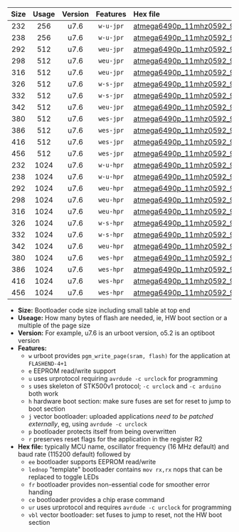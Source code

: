 |Size|Usage|Version|Features|Hex file|
|:-:|:-:|:-:|:-:|:--|
|232|256|u7.6|`w-u-jpr`|[atmega6490p_11mhz0592_9600bps_ur_vbl.hex](https://raw.githubusercontent.com/stefanrueger/urboot/main/atmega6490p_11mhz0592_9600bps_ur_vbl.hex)|
|238|256|u7.6|`w-u-jpr`|[atmega6490p_11mhz0592_9600bps_lednop_ur_vbl.hex](https://raw.githubusercontent.com/stefanrueger/urboot/main/atmega6490p_11mhz0592_9600bps_lednop_ur_vbl.hex)|
|292|512|u7.6|`weu-jpr`|[atmega6490p_11mhz0592_9600bps_ee_ur_vbl.hex](https://raw.githubusercontent.com/stefanrueger/urboot/main/atmega6490p_11mhz0592_9600bps_ee_ur_vbl.hex)|
|298|512|u7.6|`weu-jpr`|[atmega6490p_11mhz0592_9600bps_ee_lednop_ur_vbl.hex](https://raw.githubusercontent.com/stefanrueger/urboot/main/atmega6490p_11mhz0592_9600bps_ee_lednop_ur_vbl.hex)|
|316|512|u7.6|`weu-jpr`|[atmega6490p_11mhz0592_9600bps_ee_lednop_fr_ur_vbl.hex](https://raw.githubusercontent.com/stefanrueger/urboot/main/atmega6490p_11mhz0592_9600bps_ee_lednop_fr_ur_vbl.hex)|
|326|512|u7.6|`w-s-jpr`|[atmega6490p_11mhz0592_9600bps_vbl.hex](https://raw.githubusercontent.com/stefanrueger/urboot/main/atmega6490p_11mhz0592_9600bps_vbl.hex)|
|332|512|u7.6|`w-s-jpr`|[atmega6490p_11mhz0592_9600bps_lednop_vbl.hex](https://raw.githubusercontent.com/stefanrueger/urboot/main/atmega6490p_11mhz0592_9600bps_lednop_vbl.hex)|
|342|512|u7.6|`weu-jpr`|[atmega6490p_11mhz0592_9600bps_ee_lednop_fr_ce_ur_vbl.hex](https://raw.githubusercontent.com/stefanrueger/urboot/main/atmega6490p_11mhz0592_9600bps_ee_lednop_fr_ce_ur_vbl.hex)|
|380|512|u7.6|`wes-jpr`|[atmega6490p_11mhz0592_9600bps_ee_vbl.hex](https://raw.githubusercontent.com/stefanrueger/urboot/main/atmega6490p_11mhz0592_9600bps_ee_vbl.hex)|
|386|512|u7.6|`wes-jpr`|[atmega6490p_11mhz0592_9600bps_ee_lednop_vbl.hex](https://raw.githubusercontent.com/stefanrueger/urboot/main/atmega6490p_11mhz0592_9600bps_ee_lednop_vbl.hex)|
|416|512|u7.6|`wes-jpr`|[atmega6490p_11mhz0592_9600bps_ee_lednop_fr_vbl.hex](https://raw.githubusercontent.com/stefanrueger/urboot/main/atmega6490p_11mhz0592_9600bps_ee_lednop_fr_vbl.hex)|
|456|512|u7.6|`wes-jpr`|[atmega6490p_11mhz0592_9600bps_ee_lednop_fr_ce_vbl.hex](https://raw.githubusercontent.com/stefanrueger/urboot/main/atmega6490p_11mhz0592_9600bps_ee_lednop_fr_ce_vbl.hex)|
|232|1024|u7.6|`w-u-hpr`|[atmega6490p_11mhz0592_9600bps_ur.hex](https://raw.githubusercontent.com/stefanrueger/urboot/main/atmega6490p_11mhz0592_9600bps_ur.hex)|
|238|1024|u7.6|`w-u-hpr`|[atmega6490p_11mhz0592_9600bps_lednop_ur.hex](https://raw.githubusercontent.com/stefanrueger/urboot/main/atmega6490p_11mhz0592_9600bps_lednop_ur.hex)|
|292|1024|u7.6|`weu-hpr`|[atmega6490p_11mhz0592_9600bps_ee_ur.hex](https://raw.githubusercontent.com/stefanrueger/urboot/main/atmega6490p_11mhz0592_9600bps_ee_ur.hex)|
|298|1024|u7.6|`weu-hpr`|[atmega6490p_11mhz0592_9600bps_ee_lednop_ur.hex](https://raw.githubusercontent.com/stefanrueger/urboot/main/atmega6490p_11mhz0592_9600bps_ee_lednop_ur.hex)|
|316|1024|u7.6|`weu-hpr`|[atmega6490p_11mhz0592_9600bps_ee_lednop_fr_ur.hex](https://raw.githubusercontent.com/stefanrueger/urboot/main/atmega6490p_11mhz0592_9600bps_ee_lednop_fr_ur.hex)|
|326|1024|u7.6|`w-s-hpr`|[atmega6490p_11mhz0592_9600bps.hex](https://raw.githubusercontent.com/stefanrueger/urboot/main/atmega6490p_11mhz0592_9600bps.hex)|
|332|1024|u7.6|`w-s-hpr`|[atmega6490p_11mhz0592_9600bps_lednop.hex](https://raw.githubusercontent.com/stefanrueger/urboot/main/atmega6490p_11mhz0592_9600bps_lednop.hex)|
|342|1024|u7.6|`weu-hpr`|[atmega6490p_11mhz0592_9600bps_ee_lednop_fr_ce_ur.hex](https://raw.githubusercontent.com/stefanrueger/urboot/main/atmega6490p_11mhz0592_9600bps_ee_lednop_fr_ce_ur.hex)|
|380|1024|u7.6|`wes-hpr`|[atmega6490p_11mhz0592_9600bps_ee.hex](https://raw.githubusercontent.com/stefanrueger/urboot/main/atmega6490p_11mhz0592_9600bps_ee.hex)|
|386|1024|u7.6|`wes-hpr`|[atmega6490p_11mhz0592_9600bps_ee_lednop.hex](https://raw.githubusercontent.com/stefanrueger/urboot/main/atmega6490p_11mhz0592_9600bps_ee_lednop.hex)|
|416|1024|u7.6|`wes-hpr`|[atmega6490p_11mhz0592_9600bps_ee_lednop_fr.hex](https://raw.githubusercontent.com/stefanrueger/urboot/main/atmega6490p_11mhz0592_9600bps_ee_lednop_fr.hex)|
|456|1024|u7.6|`wes-hpr`|[atmega6490p_11mhz0592_9600bps_ee_lednop_fr_ce.hex](https://raw.githubusercontent.com/stefanrueger/urboot/main/atmega6490p_11mhz0592_9600bps_ee_lednop_fr_ce.hex)|

- **Size:** Bootloader code size including small table at top end
- **Useage:** How many bytes of flash are needed, ie, HW boot section or a multiple of the page size
- **Version:** For example, u7.6 is an urboot version, o5.2 is an optiboot version
- **Features:**
  + `w` urboot provides `pgm_write_page(sram, flash)` for the application at `FLASHEND-4+1`
  + `e` EEPROM read/write support
  + `u` uses urprotocol requiring `avrdude -c urclock` for programming
  + `s` uses skeleton of STK500v1 protocol; `-c urclock` and `-c arduino` both work
  + `h` hardware boot section: make sure fuses are set for reset to jump to boot section
  + `j` vector bootloader: uploaded applications *need to be patched externally*, eg, using `avrdude -c urclock`
  + `p` bootloader protects itself from being overwritten
  + `r` preserves reset flags for the application in the register R2
- **Hex file:** typically MCU name, oscillator frequency (16 MHz default) and baud rate (115200 default) followed by
  + `ee` bootloader supports EEPROM read/write
  + `lednop` "template" bootloader contains `mov rx,rx` nops that can be replaced to toggle LEDs
  + `fr` bootloader provides non-essential code for smoother error handing
  + `ce` bootloader provides a chip erase command
  + `ur` uses urprotocol and requires `avrdude -c urclock` for programming
  + `vbl` vector bootloader: set fuses to jump to reset, not the HW boot section

